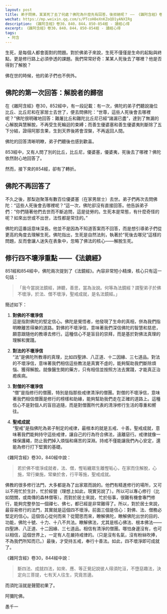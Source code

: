 ```yaml
---
layout: post
title: 弟子問佛，某某死了去了何處？佛陀為什麼先有回答，後拒絕呢？ —— 《雜阿含經》卷30
wechat: https://mp.weixin.qq.com/s/PTcoH8eXnKZoQD1yANXIRg
description: 《雜阿含經》卷30，840，844，850-854經 - 讀經心得
excerpt: 《雜阿含經》卷30，840，844，850-854經 - 讀經心得
tags:
 - 阿含
---
```


生死，是每個人都會面對的問題。對於佛弟子來說，生死不僅僅是生命的起點與終點，更是修行路上必須參透的課題。我們常常好奇：某某人死後去了哪裡？他是否得到了解脫？

佛在世的時候，他的弟子們也不例外。

## 佛陀的第一次回答：解脫者的歸宿

在《雜阿含經》卷30，852經中，有一段記載：有一次，佛陀的弟子們聽說幾位比丘、比丘尼和在家居士去世了，便去問佛陀：“世尊，這些人死後會去哪裡呢？”佛陀很明確地回答：難屠比丘和難陀比丘尼已經“諸漏已盡”，達到了無漏的心解脫與慧解脫，不再受生死輪迴的束縛；而善生優婆塞和善生優婆夷則斷除了五下分結，證得阿那含果，生到天界後將會涅槃，不再返回人間。

佛陀的回答清晰明瞭，弟子們聽後也感到歡喜。

853經中，又有人問了別的比丘，比丘尼，優婆塞，優婆夷，死後去了哪裡？佛陀依然耐心地回答了。

然而，接下來的854經，卻有了轉折。

## 佛陀不再回答了

不久之後，那梨迦聚落有數百位優婆塞（在家男居士）去世。弟子們再次去問佛陀：“這些人死後會去哪裡呢？”這一次，佛陀卻沒有直接回答。他告訴弟子們：“你們隨著他們去世而不斷追問，這是徒勞的。生死本是常態，有什麼奇怪的呢？如來出世或不出世，法性都是常住的。”

佛陀的這番話意味深長。他並不是因為不知道答案而不回答，而是想引導弟子們從更高的角度去理解生死。佛陀指出，生死是自然法則，執著於“死後去哪兒”這樣的問題，反而會讓人迷失在表象中，忽略了佛法的核心——解脫生死。

## 修行四不壞淨重點 ——《法鏡經》

851經和854經中，佛陀兩次提到了《法鏡經》。內容非常短小精煉，核心只有這一句話：

>「我今當說法鏡經，諦聽，善思，當為汝說。何等為法鏡經？謂聖弟子於佛不壞淨，於法、僧不壞淨，聖戒成就，是名法鏡經。」

簡述如下：

1. **對佛的不壞淨信**  
這是指對佛陀的堅定信心。佛陀是覺悟者，他發現了生命的真相，併為我們指明瞭離苦得樂的道路。對佛的不壞淨信，意味著我們深信佛陀的智慧和慈悲，願意跟隨他的教導去修行。這種信心不是盲目的崇拜，而是基於對佛法真理的理解和實踐。

2. **對法的不壞淨信**  
“法”是佛陀所教導的真理，比如四聖諦、八正道、十二因緣、三七道品。對法的不壞淨信，意味著我們相信這些教法是真實不虛的，能夠幫助我們斷除煩惱、獲得解脫。就像醫生開的藥方，只有相信並按照方法去實踐，才能真正治癒疾病。

3. **對僧的不壞淨信**  
“僧”是指修行的僧團，特別是指那些戒律清淨的僧團。對僧的不壞淨信，意味著我們相信僧團是修行的榜樣和助緣，能夠幫助我們走在正確的道路上。這種信心不是對個人的盲目追隨，而是對僧團所代表的清淨修行生活的尊重和嚮往。

4. **聖戒成就**  
“聖戒”是指佛陀為弟子制定的戒律，最根本的就是五戒、十善。聖戒成就，意味著我們能夠持守這些戒律，讓自己的行為符合佛法，遠離惡行。戒律就像一條保護繩，防止我們掉入煩惱和痛苦的深淵。持戒不僅能讓我們內心安定，還能為修行打下堅實的基礎。

《雜阿含經》卷30，840經中說：

> 若於佛不壞淨成就者，法、僧，慳垢纏眾生離慳垢心，在家而住解脫，心施，常行樂施，常樂於舍，行平等施，聖戒成就。

佛教的很多修行法門，大多都是為了出家眾而說的。他們有精進修行的場所，又可以不用忙於生計，忙於經營（理想上如此，現實另說了）。所以可以專心修行（比如閉關，或南傳的森林僧等）。而對於居士來說，忙於俗事，很難有機會專門修行，能夠完整參加一個禪七、佛七，都已經是非常難得了。所以，對於居士來說，最容易修行的法門，其實就是這個四不壞淨。前面三個是信心：對佛、法、僧務必堅定的信心。這個信心從何而來？從聞思而來，瞭解佛陀，瞭解佛陀出世的目的、功能，佛陀十號、十力、十八不共法。瞭解佛法，尤其是核心佛法、根本佛法——四聖諦、八正道、十二因緣、三七道品。相信有清淨的僧團。哪怕身邊沒有，也可以相信，這個世界上，一定有人在嚴持戒律的。（只是沒有名氣，沒有粉絲吹捧，不為我們所知而已。）最後，才受持五戒，奉行十善法。如此，四不壞淨即可成就了。

《雜阿含經》卷30，844經中說：

> 斷四法、成就四法，如來、應、等正覺記說彼人得須陀洹，不墮惡趣法，決定向三菩提，七有天人往生，究竟苦邊。

而須陀洹就是聲聞初果了。

阿彌陀佛。

愚千一

